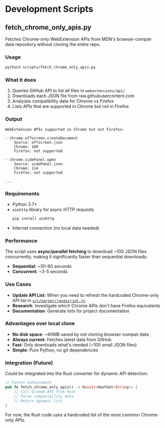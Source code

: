 # Development Scripts

## fetch_chrome_only_apis.py

Fetches Chrome-only WebExtension APIs from MDN's browser-compat-data repository without cloning the entire repo.

### Usage

```bash
python3 scripts/fetch_chrome_only_apis.py
```

### What it does

1. Queries GitHub API to list all files in `webextensions/api/`
2. Downloads each JSON file from raw.githubusercontent.com
3. Analyzes compatibility data for Chrome vs Firefox
4. Lists APIs that are supported in Chrome but not in Firefox

### Output

```
WebExtension APIs supported in Chrome but not Firefox:

- chrome.offscreen.createDocument
    Source: offscreen.json
    Chrome: 109
    Firefox: not supported

- chrome.sidePanel.open
    Source: sidePanel.json
    Chrome: 114
    Firefox: not supported

...
```

### Requirements

- Python 3.7+
- `aiohttp` library for async HTTP requests
  ```bash
  pip install aiohttp
  ```
- Internet connection (no local data needed)

### Performance

The script uses **async/parallel fetching** to download ~100 JSON files concurrently, making it significantly faster than sequential downloads:
- **Sequential**: ~30-60 seconds
- **Concurrent**: ~3-5 seconds

### Use Cases

- **Update API List**: When you need to refresh the hardcoded Chrome-only API list in [`src/parser/javascript.rs`](../src/parser/javascript.rs)
- **Research**: Investigate which Chrome APIs don't have Firefox equivalents
- **Documentation**: Generate lists for project documentation

### Advantages over local clone

- **No disk space**: ~40MB saved by not cloning browser-compat-data
- **Always current**: Fetches latest data from GitHub
- **Fast**: Only downloads what's needed (~100 small JSON files)
- **Simple**: Pure Python, no git dependencies

### Integration (Future)

Could be integrated into the Rust converter for dynamic API detection:

```rust
// Future enhancement
pub fn fetch_chrome_only_apis() -> Result<HashSet<String>> {
    // Call GitHub API from Rust
    // Parse compatibility data
    // Return dynamic list
}
```

For now, the Rust code uses a hardcoded list of the most common Chrome-only APIs.